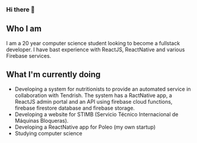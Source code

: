 ### Hi there 👋

## Who I am
I am a 20 year computer science student looking to become a fullstack developer. I have bast experience with ReactJS, ReactNative and various Firebase services.

## What I'm currently doing
* Developing a system for nutritionists to provide an automated service in collaboration with Tendrish. The system has a RactNative app, a ReactJS admin portal and an API using firebase cloud functions, firebase firestore database and firebase storage.
* Developing a website for STIMB (Servicio Técnico Internacional de Máquinas Bloqueras).
* Developing a ReactNative app for Poleo (my own startup)
* Studying computer science
